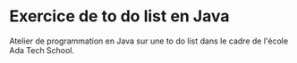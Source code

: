 # Exercice de to do list en Java

Atelier de programmation en Java sur une to do list dans le cadre de l'école Ada Tech School.
